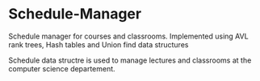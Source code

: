 # Schedule-Manager
Schedule manager for courses and classrooms. Implemented using AVL rank trees, Hash tables and Union find data structures

Schedule data structre is used to manage lectures and classrooms at the computer science departement.


